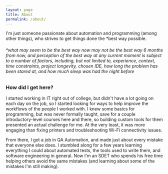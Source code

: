 ```yaml
---
layout: page
title: About
permalink: /about/
---
```


I'm just someone passionate about automation and programming (among other things), who strives to get things done the \*best way possible.

###### \*what may seem to be the best way now may not be the best way 6 months from now, and perception of the best way at any current moment is subject to a number of factors, including, but not limited to, experience, context, time constraints, project longevity, chosen IDE, how long the problem has been stared at, and how much sleep was had the night before

### How did I get here?

I started working in IT right out of college, but didn't have a lot going on each day on the job, so I started looking for ways to help improve the workflows of the people I worked with. I knew some basics for programming, but was never formally taught, save for a couple introductory-level courses here and there, so building custom tools for them presented an actual challenge for me. At the very least, it was more engaging than fixing printers and troubleshooting Wi-Fi connectivity issues.

From there, I got a job in QA Automation, and made just about every mistake that everyone else does. I stumbled along for a few years learning everything I could about automated tests, the tools used to write them, and software engineering in general. Now I'm an SDET who spends his free time helping others avoid the same mistakes (and learning about some of the mistakes I'm still making).
